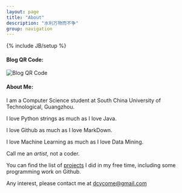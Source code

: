 ```yaml
---
layout: page
title: "About"
description: "水利万物而不争"
group: navigation
---
```

{% include JB/setup %}

#### Blog QR Code:

![Blog QR Code](/assets/images/url.png "Blog QR Code")


#### About Me:



I am a Computer Science student at South China University of Technological, Guangzhou.

I love Python strings as much as I love Java.

I love Github as much as I love MarkDown.

I love Machine Learning as much as I love Data Mining.

Call me an *artist*, not a coder.


You can find the list of [projects](http://dcycome.vicp.net/projects) I did in my free time, including some programming work on Github.


Any interest, please contact me at [dcycome@gmail.com](dcycome@gmail.com)

